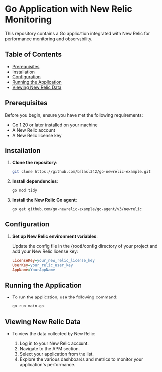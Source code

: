 # Go Application with New Relic Monitoring

This repository contains a Go application integrated with New Relic for performance monitoring and observability.

## Table of Contents

- [Prerequisites](#prerequisites)
- [Installation](#installation)
- [Configuration](#configuration)
- [Running the Application](#running-the-application)
- [Viewing New Relic Data](#viewing-new-relic-data)

## Prerequisites

Before you begin, ensure you have met the following requirements:

- Go 1.20 or later installed on your machine
- A New Relic account
- A New Relic license key

## Installation

1. **Clone the repository**:

    ```bash
    git clone https://github.com/balasl342/go-newrelic-example.git
    ```

2. **Install dependencies**:

    ```bash
    go mod tidy
    ```

3. **Install the New Relic Go agent**:

    ```bash
    go get github.com/go-newrelic-example/go-agent/v3/newrelic
    ```

## Configuration

1. **Set up New Relic environment variables**:

    Update the config file in the {root}/config directory of your project and add your New Relic license key:

    ```ini
    LicenseKey=your_new_relic_license_key
    UserKey=your_relic_user_key
    AppName=YourAppName

## Running the Application

- To run the application, use the following command:

    ```bash
    go run main.go

## Viewing New Relic Data

- To view the data collected by New Relic:

    1. Log in to your New Relic account.
    2. Navigate to the APM section.
    3. Select your application from the list.
    4. Explore the various dashboards and metrics to monitor your application's performance.
